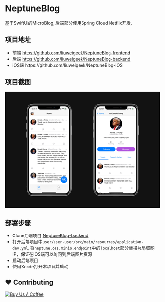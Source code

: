 # NeptuneBlog

基于SwiftUI的MicroBlog, 后端部分使用Spring Cloud Netflix开发.

## 项目地址

- 前端 <https://github.com/liuweigeek/NeptuneBlog-frontend>
- 后端 <https://github.com/liuweigeek/NeptuneBlog-backend>
- iOS端 <https://github.com/liuweigeek/NeptuneBlog-iOS>

## 项目截图

![主页&个人资料页](./docs/images/screenshot.JPG)

## 部署步骤

- Clone后端项目 [NeptuneBlog-backend](https://github.com/liuweigeek/NeptuneBlog-backend)
- 打开后端项目中`user/user-user/src/main/resources/application-dev.yml`, 将`neptune.oss.minio.endpoint`中的`localhost`部分替换为局域网IP，保证在iOS端可以访问到后端图片资源
- 启动后端项目
- 使用Xcode打开本项目并启动

## ❤️ Contributing

<a href="https://www.buymeacoffee.com/liuweigeek" target="_blank"><img src="https://www.buymeacoffee.com/assets/img/custom_images/yellow_img.png" alt="Buy Us A Coffee" style="height: auto !important;width: auto !important;" ></a>
